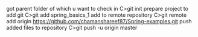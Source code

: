 got parent folder of which u want to check in
C>git init
prepare project to add git
C>git add spring_basics_1
add to remote repository
C>git remote add origin https://github.com/chamanshareef87/Spring-examples.git
push added files to repository
C>git push -u origin master


